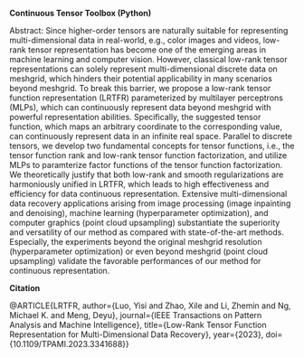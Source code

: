 **Continuous Tensor Toolbox (Python)**

Abstract: Since higher-order tensors are naturally suitable for representing multi-dimensional data in real-world, e.g., color images and videos, low-rank tensor representation has become one of the emerging areas in machine learning and computer vision. However, classical low-rank tensor representations can solely represent multi-dimensional discrete data on meshgrid, which hinders their potential applicability in many scenarios beyond meshgrid. To break this barrier, we propose a low-rank tensor function representation (LRTFR) parameterized by multilayer perceptrons (MLPs), which can continuously represent data beyond meshgrid with powerful representation abilities. Specifically, the suggested tensor function, which maps an arbitrary coordinate to the corresponding value, can continuously represent data in an infinite real space. Parallel to discrete tensors, we develop two fundamental concepts for tensor functions, i.e., the tensor function rank and low-rank tensor function factorization, and utilize MLPs to paramterize factor functions of the tensor function factorization. We theoretically justify that both low-rank and smooth regularizations are harmoniously unified in LRTFR, which leads to high effectiveness and efficiency for data continuous representation. Extensive multi-dimensional data recovery applications arising from image processing (image inpainting and denoising), machine learning (hyperparameter optimization), and computer graphics (point cloud upsampling) substantiate the superiority and versatility of our method as compared with state-of-the-art methods. Especially, the experiments beyond the original meshgrid resolution (hyperparameter optimization) or even beyond meshgrid (point cloud upsampling) validate the favorable performances of our method for continuous representation.

**Citation**

@ARTICLE{LRTFR,
author={Luo, Yisi and Zhao, Xile and Li, Zhemin and Ng, Michael K. and Meng, Deyu},
journal={IEEE Transactions on Pattern Analysis and Machine Intelligence}, 
title={Low-Rank Tensor Function Representation for Multi-Dimensional Data Recovery}, 
year={2023},
doi={10.1109/TPAMI.2023.3341688}}
